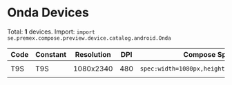 # Onda Devices

Total: **1** devices. Import: `import se.premex.compose.preview.device.catalog.android.Onda`

| Code | Constant | Resolution | DPI | Compose Spec | Preview Usage |
|------|----------|------------|-----|-------------|---------------|
| T9S | T9S | 1080x2340 | 480 | `spec:width=1080px,height=2340px,dpi=480` | `@Preview(device = Onda.T9S)` |

<!-- Generated automatically. Do not edit manually. -->
